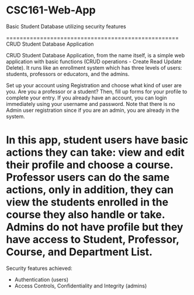 # CSC161-Web-App
Basic Student Database utilizing security features

===================================================
CRUD Student Database Application

CRUD Student Database Application, from the name itself, is a simple web application with basic functions (CRUD operations - Create Read Update Delete). It runs like an enrollment system which has three levels of users: students, professors or educators, and the admins.

Set up your account using Registration and choose what kind of user are you. Are you a professor or a student? Then, fill up forms for your profile to complete your entry. If you already have an account, you can login immediately using your username and password. Note that there is no Admin user registration since if you are an admin, you are already in the system.

In this app, student users have basic actions they can take: view and edit their profile and choose a course. Professor users can do the same actions, only in addition, they can view the students enrolled in the course they also handle or take. Admins do not have profile but they have access to Student, Professor, Course, and Department List.
===================================================

Security features achieved:
- Authentication (users)
- Access Controls, Confidentiality and Integrity (admins)
